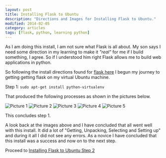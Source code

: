 ```yaml
---
layout: post
title: Installing Flask to Ubuntu
description: "Directions and Images for Installing Flask to Ubuntu."
modified: 2014-02-05
category: articles
tags: [flask, python, learning python]
---
```


As I am doing this install, I am not sure what Flask is all about. My son says I need some direction in my learning to make it *"real"* for me if I build something, I agree. So if I understood him right Flask allows me to build web applications in python.

So following the install directions found for [flask here](http://flask.pocoo.org/docs/installation/#installation) I begun my journey to getting getting flask on my virtual Ubuntu machine.

Step 1:
    `sudo apt-get install python-virtualenv`

That produced the following processes as shown in the pictures below.

![Picture 1](http://i1205.photobucket.com/albums/bb424/cybercorp/GitHub%20Images/2014-02-06_2045_zps521e7627.png)
![Picture 2](http://i1205.photobucket.com/albums/bb424/cybercorp/GitHub%20Images/2014-02-06_2052_zpsf39a08fe.png)
![Picture 3](http://i1205.photobucket.com/albums/bb424/cybercorp/GitHub%20Images/2014-02-06_2054_zps23b9acb8.png)
![Picture 4](http://i1205.photobucket.com/albums/bb424/cybercorp/GitHub%20Images/2014-02-06_2059_zpseb380256.png)
![Picture 5](http://i1205.photobucket.com/albums/bb424/cybercorp/GitHub%20Images/2014-02-06_2101_zps22e5b35d.png)

This concludes step 1.

A look back at the images above and I have concluded that all went well with this install. It did a lot of "Getting, Unpacking, Selecting and Setting up" and during it all I did not see any errors. As a novice I have concluded that this install was a success and now on to the next step.

Proceed to [Installing Flask to Ubuntu Step 2](http://# "Installing Flask to Ubuntu Step 2")
